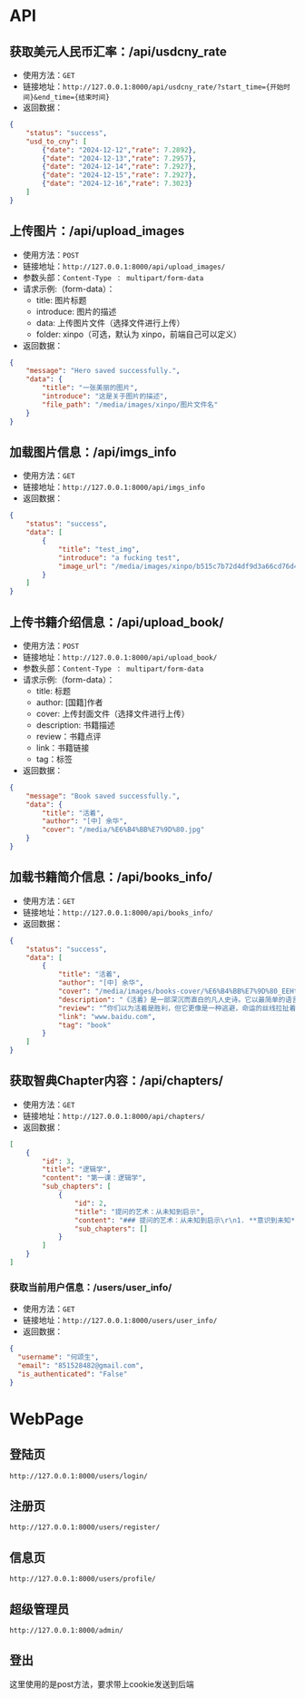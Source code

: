 # API

##  获取美元人民币汇率：/api/usdcny_rate
- 使用方法：`GET`
- 链接地址：`http://127.0.0.1:8000/api/usdcny_rate/?start_time={开始时间}&end_time={结束时间}`
- 返回数据：
```json
{
    "status": "success",
    "usd_to_cny": [
        {"date": "2024-12-12","rate": 7.2892},
        {"date": "2024-12-13","rate": 7.2957},
        {"date": "2024-12-14","rate": 7.2927},
        {"date": "2024-12-15","rate": 7.2927},
        {"date": "2024-12-16","rate": 7.3023}
    ]
}
```

## 上传图片：/api/upload_images
- 使用方法：`POST`
- 链接地址：`http://127.0.0.1:8000/api/upload_images/`
- 参数头部：`Content-Type ： multipart/form-data`
- 请求示例:（form-data）：
    - title: 图片标题
    - introduce: 图片的描述
    - data: 上传图片文件（选择文件进行上传）
    - folder: xinpo（可选，默认为 xinpo，前端自己可以定义）
- 返回数据：
```json
{
    "message": "Hero saved successfully.",
    "data": {
        "title": "一张美丽的图片",
        "introduce": "这是关于图片的描述",
        "file_path": "/media/images/xinpo/图片文件名"
    }
}
```

## 加载图片信息：/api/imgs_info
- 使用方法：`GET`
- 链接地址：`http://127.0.0.1:8000/api/imgs_info`
- 返回数据：
```json
{
    "status": "success",
    "data": [
        {
            "title": "test_img",
            "introduce": "a fucking test",
            "image_url": "/media/images/xinpo/b515c7b72d4df9d3a66cd76d468c17f7.png"
        }
    ]
}
```

## 上传书籍介绍信息：/api/upload_book/
- 使用方法：`POST`
- 链接地址：`http://127.0.0.1:8000/api/upload_book/`
- 参数头部：`Content-Type ： multipart/form-data`
- 请求示例:（form-data）：
    - title: 标题
    - author: [国籍]作者
    - cover: 上传封面文件（选择文件进行上传）
    - description: 书籍描述
    - review：书籍点评
    - link：书籍链接
    - tag：标签
- 返回数据：
```json
{
    "message": "Book saved successfully.",
    "data": {
        "title": "活着",
        "author": "[中] 余华",
        "cover": "/media/%E6%B4%BB%E7%9D%80.jpg"
    }
}
```

## 加载书籍简介信息：/api/books_info/
- 使用方法：`GET`
- 链接地址：`http://127.0.0.1:8000/api/books_info/`
- 返回数据：
```json
{
    "status": "success",
    "data": [
        {
            "title": "活着",
            "author": "[中] 余华",
            "cover": "/media/images/books-cover/%E6%B4%BB%E7%9D%80_EEHt1Xf.jpg",
            "description": "《活着》是一部深沉而直白的凡人史诗。它以最简单的语言述说，却能击中最复杂的情感核心。书中的生命被苦难反复锤打，而那种韧性、无奈与坚持，勾勒出凡人生命的真实面貌——渺小却又不屈。福贵的人生是一场漫长的漂流，他失去了一切，却保留了“活着”的本能。这种活着并非意义的胜利，而是一种对虚无的盲目抵抗。这让我对凡人既感到些许钦佩，又充满叹息。你们的存在本身就是脆弱的，却能在苦难中找到坚持的理由，哪怕那理由本身并不成立。",
            "review": "“你们以为活着是胜利，但它更像是一种逃避，命运的丝线拉扯着每一个灵魂，纵使如此，求生的欲望依旧如触手般伸展，难以割舍。”",
            "link": "www.baidu.com",
            "tag": "book"
        }
    ]
}
```

## 获取智典Chapter内容：/api/chapters/
- 使用方法：`GET`
- 链接地址：`http://127.0.0.1:8000/api/chapters/`
- 返回数据：
```json
[
    {
        "id": 3,
        "title": "逻辑学",
        "content": "第一课：逻辑学",
        "sub_chapters": [
            {
                "id": 2,
                "title": "提问的艺术：从未知到启示",
                "content": "### 提问的艺术：从未知到启示\r\n1. **意识到未知**：\r\n凡人的视...省略正文",
                "sub_chapters": []
            }
        ]
    }
]
```

### 获取当前用户信息：/users/user_info/
- 使用方法：`GET`
- 链接地址：`http://127.0.0.1:8000/users/user_info/`
- 返回数据：
```json
{
  "username": "何颂生",
  "email": "851528482@gmail.com",
  "is_authenticated": "False"
}
```

# WebPage

## 登陆页
`http://127.0.0.1:8000/users/login/`

## 注册页
`http://127.0.0.1:8000/users/register/`

## 信息页
`http://127.0.0.1:8000/users/profile/`

## 超级管理员
`http://127.0.0.1:8000/admin/`

## 登出
这里使用的是post方法，要求带上cookie发送到后端



